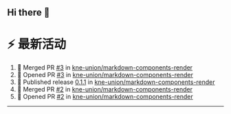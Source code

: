 ## Hi there 👋

<!--

**Here are some ideas to get you started:**

🙋‍♀️ A short introduction - what is your organization all about?
🌈 Contribution guidelines - how can the community get involved?
👩‍💻 Useful resources - where can the community find your docs? Is there anything else the community should know?
🍿 Fun facts - what does your team eat for breakfast?
🧙 Remember, you can do mighty things with the power of [Markdown](https://docs.github.com/github/writing-on-github/getting-started-with-writing-and-formatting-on-github/basic-writing-and-formatting-syntax)
-->


# ⚡ 最新活动

<!--START_SECTION:activity-->
1. 🎉 Merged PR [#3](https://github.com/kne-union/markdown-components-render/pull/3) in [kne-union/markdown-components-render](https://github.com/kne-union/markdown-components-render)
2. 💪 Opened PR [#3](https://github.com/kne-union/markdown-components-render/pull/3) in [kne-union/markdown-components-render](https://github.com/kne-union/markdown-components-render)
3. 🚀 Published release [0.1.1](https://github.com/kne-union/markdown-components-render/releases/tag/0.1.1) in [kne-union/markdown-components-render](https://github.com/kne-union/markdown-components-render)
4. 🎉 Merged PR [#2](https://github.com/kne-union/markdown-components-render/pull/2) in [kne-union/markdown-components-render](https://github.com/kne-union/markdown-components-render)
5. 💪 Opened PR [#2](https://github.com/kne-union/markdown-components-render/pull/2) in [kne-union/markdown-components-render](https://github.com/kne-union/markdown-components-render)
<!--END_SECTION:activity-->

---
